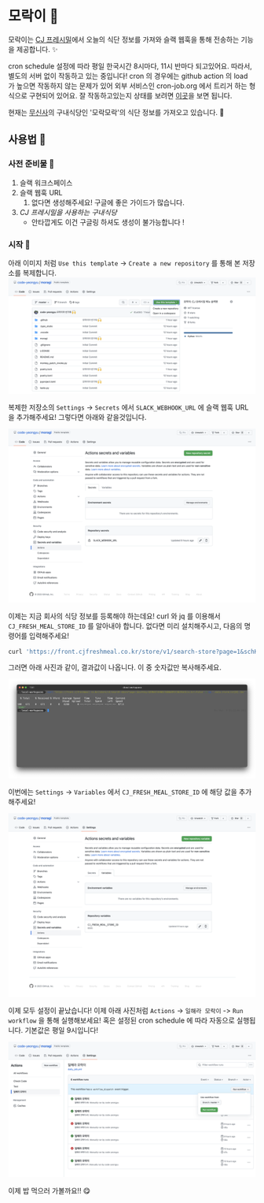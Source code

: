 # 모락이 🍚

모락이는 [CJ 프레시밀](https://front.cjfreshmeal.co.kr/)에서 오늘의 식단 정보를 가져와 슬랙 웹훅을 통해 전송하는 기능을 제공합니다. ✨

cron schedule 설정에 따라 평일 한국시간 8시마다, 11시 반마다 되고있어요. 따라서, 별도의 서버 없이 작동하고 있는 중입니다!
cron 의 경우에는 github action 의 load 가 높으면 작동하지 않는 문제가 있어 외부 서비스인 cron-job.org 에서 트리거 하는 형식으로 구현되어 있어요. 잘 작동하고있는지 상태를 보려면 [이곳](https://54qwszd1.status.cron-job.org/)을 보면 됩니다.

현재는 [무신사](https://musinsa.com)의 구내식당인 '모락모락'의 식단 정보를 가져오고 있습니다. 🍚

## 사용법 📖

### 사전 준비물 🔨

1. 슬랙 워크스페이스
1. 슬랙 웹훅 URL
    1. 없다면 생성해주세요! 구글에 좋은 가이드가 많습니다.
1. *CJ 프레시밀을 사용하는 구내식당*
    - 안타깝게도 이건 구글링 하셔도 생성이 불가능합니다 !

### 시작 🚀

아래 이미지 처럼 `Use this template` -> `Create a new repository` 를 통해 본 저장소를 복제합니다.
![clone](https://raw.githubusercontent.com/code-yeongyu/moragi/master/images/clone.png)

복제한 저장소의 `Settings` -> `Secrets` 에서 `SLACK_WEBHOOK_URL` 에 슬랙 웹훅 URL 을 추가해주세요! 그렇다면 아래와 같을것입니다.

![secrets](https://raw.githubusercontent.com/code-yeongyu/moragi/master/images/actions-secrets.png)

이제는 지금 회사의 식당 정보를 등록해야 하는데요! curl 와 jq 를 이용해서 `CJ_FRESH_MEAL_STORE_ID` 를 알아내야 합니다. 없다면 미리 설치해주시고, 다음의 명령어를 입력해주세요!

```sh
curl 'https://front.cjfreshmeal.co.kr/store/v1/search-store?page=1&schKey=<회사명>isList=false' | jq '.data.storeList[0].idx'
```

그러면 아래 사진과 같이, 결과값이 나옵니다. 이 중 숫자값만 복사해주세요.

![store_id](https://raw.githubusercontent.com/code-yeongyu/moragi/master/images/store-id.png)

이번에는 `Settings` -> `Variables` 에서 `CJ_FRESH_MEAL_STORE_ID` 에 해당 값을 추가해주세요!

![variables](https://raw.githubusercontent.com/code-yeongyu/moragi/master/images/actions-variables.png)

이제 모두 설정이 끝났습니다! 이제 아래 사진처럼 `Actions` -> `일해라 모락이` -> `Run workflow` 을 통해 실행해보세요! 혹은 설정된 cron schedule 에 따라 자동으로 실행됩니다. 기본값은 평일 9시입니다!

![work-moragi](https://raw.githubusercontent.com/code-yeongyu/moragi/master/images/work-moragi.png)

이제 밥 먹으러 가볼까요!! 😋
